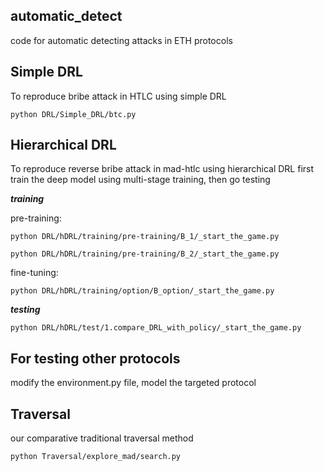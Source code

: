 ## automatic_detect

code for automatic detecting attacks in ETH protocols

## Simple DRL

To reproduce bribe attack in HTLC using simple DRL

```shell
python DRL/Simple_DRL/btc.py
```

## Hierarchical DRL

To reproduce reverse bribe attack in mad-htlc using hierarchical DRL
first train the deep model using multi-stage training, then go testing

***training***

pre-training:

```shell
python DRL/hDRL/training/pre-training/B_1/_start_the_game.py
```
```shell
python DRL/hDRL/training/pre-training/B_2/_start_the_game.py
```

fine-tuning:

```shell
python DRL/hDRL/training/option/B_option/_start_the_game.py
```

***testing***

```shell
python DRL/hDRL/test/1.compare_DRL_with_policy/_start_the_game.py
```

## For testing other protocols

modify the environment.py file, model the targeted protocol

## Traversal

our comparative traditional traversal method

```shell
python Traversal/explore_mad/search.py
```
